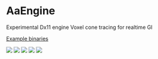 # AaEngine
Experimental Dx11 engine
Voxel cone tracing for realtime GI

[Example binaries](https://docs.google.com/uc?export=download&id=18P3QjMPLg3Bv59TYh5myqkBBHDw0MOK-)

![](https://docs.google.com/uc?id=1r3tpFR4Atr6X9I452oLX9YnWSGBpsaXS)
![](https://docs.google.com/uc?id=1f6DlzbRTX64tj2peeGDx-ZuNMl90de_P)
![](https://docs.google.com/uc?id=1a6rUSnV3rUoMrH9q3GLKv0AGxbqWcQcd)
![](https://docs.google.com/uc?id=1lXEaETc34buy48WtlhHgepe3l-OgdnB0)
![](https://docs.google.com/uc?id=14scblieWZSldwIbihvnbGL77N4LDpI3S)
